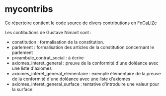 mycontribs
==

<p>Ce répertoire contient le code source de divers contributions en FoCaLiZe</p>

Les contibutions de Gustave Nimant sont :

* constitution : formalisation de la constitution.
* parlement : formalisation des articles de la constitution concernant le parlement 
* preambule_contrat_social : à écrire
* axiomes_interet_general : preuve de la conformité d'une doléance avec une liste d'axiomes
* axiomes_interet_general_elementaire : exemple élémentaire de la preuve de la conformité d'une doléance avec une liste d'axiomes
* axiomes_interet_general_surface : tentative d'introduire une valeur pour la surface